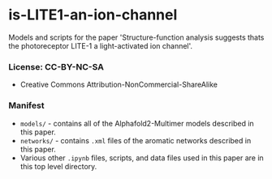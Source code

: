 # is-LITE1-an-ion-channel
Models and scripts for the paper 'Structure-function analysis suggests thats the photoreceptor LITE-1 a light-activated ion channel'.

### License: CC-BY-NC-SA
* Creative Commons Attribution-NonCommercial-ShareAlike

### Manifest

* `models/` - contains all of the Alphafold2-Multimer models described in this paper.
* `networks/` - contains `.xml` files of the aromatic networks described in this paper.
* Various other `.ipynb` files, scripts, and data files used in this paper are in this top level directory.






